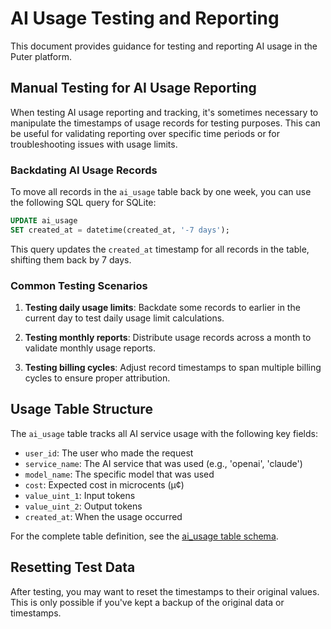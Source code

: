 # AI Usage Testing and Reporting

This document provides guidance for testing and reporting AI usage in the Puter platform.

## Manual Testing for AI Usage Reporting

When testing AI usage reporting and tracking, it's sometimes necessary to manipulate the timestamps of usage records for testing purposes. This can be useful for validating reporting over specific time periods or for troubleshooting issues with usage limits.

### Backdating AI Usage Records

To move all records in the `ai_usage` table back by one week, you can use the following SQL query for SQLite:

```sql
UPDATE ai_usage
SET created_at = datetime(created_at, '-7 days');
```

This query updates the `created_at` timestamp for all records in the table, shifting them back by 7 days.

### Common Testing Scenarios

1. **Testing daily usage limits**: Backdate some records to earlier in the current day to test daily usage limit calculations.

2. **Testing monthly reports**: Distribute usage records across a month to validate monthly usage reports.

3. **Testing billing cycles**: Adjust record timestamps to span multiple billing cycles to ensure proper attribution.

## Usage Table Structure

The `ai_usage` table tracks all AI service usage with the following key fields:

- `user_id`: The user who made the request
- `service_name`: The AI service that was used (e.g., 'openai', 'claude')
- `model_name`: The specific model that was used
- `cost`: Expected cost in microcents (µ¢)
- `value_uint_1`: Input tokens
- `value_uint_2`: Output tokens
- `created_at`: When the usage occurred

For the complete table definition, see the [ai_usage table schema](../../../../services/database/sqlite_setup/0033_ai-usage.sql).

## Resetting Test Data

After testing, you may want to reset the timestamps to their original values. This is only possible if you've kept a backup of the original data or timestamps.